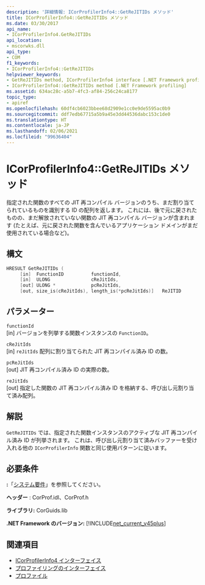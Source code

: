 ```yaml
---
description: '詳細情報: ICorProfilerInfo4::GetReJITIDs メソッド'
title: ICorProfilerInfo4::GetReJITIDs メソッド
ms.date: 03/30/2017
api_name:
- ICorProfilerInfo4.GetReJITIDs
api_location:
- mscorwks.dll
api_type:
- COM
f1_keywords:
- ICorProfilerInfo4::GetReJITIDs
helpviewer_keywords:
- GetReJITIDs method, ICorProfilerInfo4 interface [.NET Framework profiling]
- ICorProfilerInfo4::GetReJITIDs method [.NET Framework profiling]
ms.assetid: 634ac28c-a5b7-4fc3-af84-256c24ca8177
topic_type:
- apiref
ms.openlocfilehash: 60df4cb6023bbee68d2909e1cc0e9de5595ac0b9
ms.sourcegitcommit: ddf7edb67715a5b9a45e3dd44536dabc153c1de0
ms.translationtype: HT
ms.contentlocale: ja-JP
ms.lasthandoff: 02/06/2021
ms.locfileid: "99636404"
---
```

# <a name="icorprofilerinfo4getrejitids-method"></a>ICorProfilerInfo4::GetReJITIDs メソッド

指定された関数のすべての JIT 再コンパイル バージョンのうち、まだ割り当てられているものを識別する ID の配列を返します。 これには、後で元に戻されたものの、まだ解放されていない関数の JIT 再コンパイル バージョンが含まれます (たとえば、元に戻された関数を含んでいるアプリケーション ドメインがまだ使用されている場合など)。  
  
## <a name="syntax"></a>構文  
  
```cpp
HRESULT GetReJITIDs (  
     [in]  FunctionID          functionId,  
     [in]  ULONG               cReJitIds,  
     [out] ULONG *             pcReJitIds,  
     [out, size_is(cReJitIds), length_is(*pcReJitIds)]   ReJITID        reJitIds[]);  
```  
  
## <a name="parameters"></a>パラメーター  

 `functionId`  
 [in] バージョンを列挙する関数インスタンスの `FunctionID`。  
  
 `cReJitIds`  
 [in] `reJitIds` 配列に割り当てられた JIT 再コンパイル済み ID の数。  
  
 `pcReJitIds`  
 [out] JIT 再コンパイル済み ID の実際の数。  
  
 `reJitIds`  
 [out] 指定した関数の JIT 再コンパイル済み ID を格納する、呼び出し元割り当て済み配列。  
  
## <a name="remarks"></a>解説  

 `GetReJITIDs` では、指定された関数インスタンスのアクティブな JIT 再コンパイル済み ID が列挙されます。 これは、呼び出し元割り当て済みバッファーを受け入れる他の `ICorProfilerInfo` 関数と同じ使用パターンに従います。  
  
## <a name="requirements"></a>必要条件  

 **:**「[システム要件](../../get-started/system-requirements.md)」を参照してください。  
  
 **ヘッダー** : CorProf.idl、CorProf.h  
  
 **ライブラリ:** CorGuids.lib  
  
 **.NET Framework のバージョン:** [!INCLUDE[net_current_v45plus](../../../../includes/net-current-v45plus-md.md)]  
  
## <a name="see-also"></a>関連項目

- [ICorProfilerInfo4 インターフェイス](icorprofilerinfo4-interface.md)
- [プロファイリングのインターフェイス](profiling-interfaces.md)
- [プロファイル](index.md)

